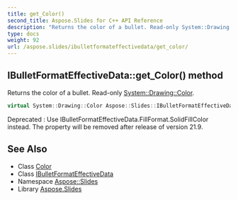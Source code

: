 ```yaml
---
title: get_Color()
second_title: Aspose.Slides for C++ API Reference
description: "Returns the color of a bullet. Read-only System::Drawing::Color."
type: docs
weight: 92
url: /aspose.slides/ibulletformateffectivedata/get_color/
---
```

## IBulletFormatEffectiveData::get_Color() method


Returns the color of a bullet. Read-only [System::Drawing::Color](../../../system.drawing/color/).

```cpp
virtual System::Drawing::Color Aspose::Slides::IBulletFormatEffectiveData::get_Color()=0
```


Deprecated
:   Use IBulletFormatEffectiveData.FillFormat.SolidFillColor instead. The property will be removed after release of version 21.9.

## See Also

* Class [Color](../../../system.drawing/color/)
* Class [IBulletFormatEffectiveData](../)
* Namespace [Aspose::Slides](../../)
* Library [Aspose.Slides](../../../)